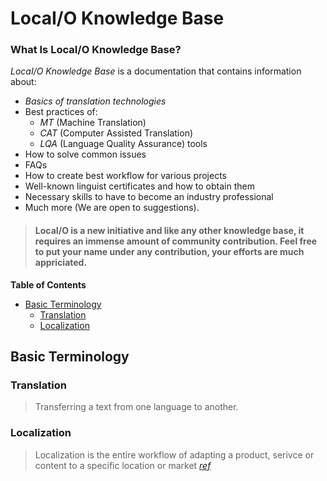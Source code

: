 # LocaI/O Knowledge Base

### What Is LocaI/O Knowledge Base?


*LocaI/O Knowledge Base* is a documentation that contains information about:
- *Basics of translation technologies*
- Best practices of:
	- *MT* (Machine Translation) 
	- *CAT* (Computer Assisted Translation) 
	- *LQA* (Language Quality Assurance) tools
- How to solve common issues 
- FAQs 
- How to create best workflow for various projects
- Well-known linguist certificates and how to obtain them
- Necessary skills to have to become an industry professional
- Much more (We are open to suggestions).


> #### LocaI/O is a new initiative and like any other knowledge base, it requires an immense amount of community contribution. Feel free to put your name under any contribution, your efforts are much appriciated.

**Table of Contents**
- [Basic Terminology](#basic-terminology)
	- [Translation](#translation)
	- [Localization](#localization)

## Basic Terminology

### Translation

> Transferring a text from one language to another.

### Localization

> Localization is the entire workflow of adapting a product, serivce or content to a specific location or market *[ref](https://www.gala-global.org/knowledge-center/about-the-industry/language-services)*